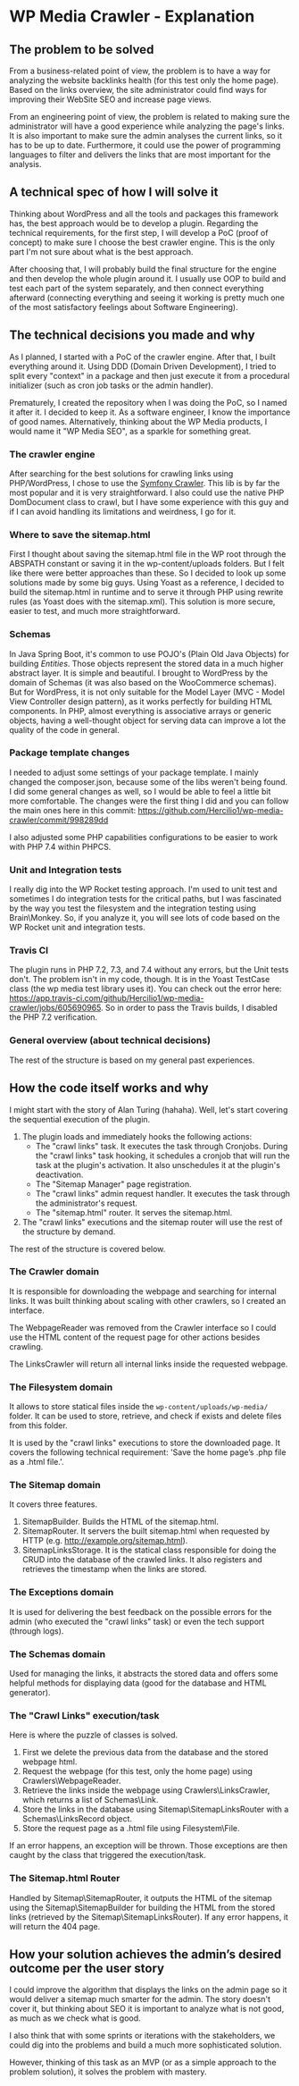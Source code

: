 # WP Media Crawler - Explanation

## The problem to be solved

From a business-related point of view, the problem is to have a way for analyzing the website backlinks health (for this test only the home page). Based on the links overview, the site administrator could find ways for improving their WebSite SEO and increase page views.

From an engineering point of view, the problem is related to making sure the administrator will have a good experience while analyzing the page's links. It is also important to make sure the admin analyses the current links, so it has to be up to date. Furthermore, it could use the power of programming languages to filter and delivers the links that are most important for the analysis.

## A technical spec of how I will solve it

Thinking about WordPress and all the tools and packages this framework has, the best approach would be to develop a plugin. Regarding the technical requirements, for the first step, I will develop a PoC (proof of concept) to make sure I choose the best crawler engine. This is the only part I'm not sure about what is the best approach. 

After choosing that, I will probably build the final structure for the engine and then develop the whole plugin around it. I usually use OOP to build and test each part of the system separately, and then connect everything afterward (connecting everything and seeing it working is pretty much one of the most satisfactory feelings about Software Engineering).

## The technical decisions you made and why

As I planned, I started with a PoC of the crawler engine. After that, I built everything around it. Using DDD (Domain Driven Development), I tried to split every "context" in a package and then just execute it from a procedural initializer (such as cron job tasks or the admin handler). 

Prematurely, I created the repository when I was doing the PoC, so I named it after it. I decided to keep it. As a software engineer, I know the importance of good names. Alternatively, thinking about the WP Media products, I would name it "WP Media SEO", as a sparkle for something great.

### The crawler engine

After searching for the best solutions for crawling links using PHP/WordPress, I chose to use the [Symfony Crawler](https://github.com/symfony/dom-crawler). This lib is by far the most popular and it is very straightforward. I also could use the native PHP DomDocument class to crawl, but I have some experience with this guy and if I can avoid handling its limitations and weirdness, I go for it.

### Where to save the sitemap.html

First I thought about saving the sitemap.html file in the WP root through the ABSPATH constant or saving it in the wp-content/uploads folders. But I felt like there were better approaches than these. So I decided to look up some solutions made by some big guys. Using Yoast as a reference, I decided to build the sitemap.html in runtime and to serve it through PHP using rewrite rules (as Yoast does with the sitemap.xml). This solution is more secure, easier to test, and much more straightforward.

### Schemas

In Java Spring Boot, it's common to use POJO's (Plain Old Java Objects) for building *Entities*. Those objects represent the stored data in a much higher abstract layer. It is simple and beautiful. I brought to WordPress by the domain of Schemas (it was also based on the WooCommerce schemas). But for WordPress, it is not only suitable for the Model Layer (MVC - Model View Controller design pattern), as it works perfectly for building HTML components. In PHP, almost everything is associative arrays or generic objects, having a well-thought object for serving data can improve a lot the quality of the code in general.

### Package template changes

I needed to adjust some settings of your package template. I mainly changed the composer.json, because some of the libs weren't being found. I did some general changes as well, so I would be able to feel a little bit more comfortable. The changes were the first thing I did and you can follow the main ones here in this commit: https://github.com/Hercilio1/wp-media-crawler/commit/998289dd

I also adjusted some PHP capabilities configurations to be easier to work with PHP 7.4 within PHPCS.

### Unit and Integration tests

I really dig into the WP Rocket testing approach. I'm used to unit test and sometimes I do integration tests for the critical paths, but I was fascinated by the way you test the filesystem and the integration testing using Brain\Monkey. So, if you analyze it, you will see lots of code based on the WP Rocket unit and integration tests.

### Travis CI

The plugin runs in PHP 7.2, 7.3, and 7.4 without any errors, but the Unit tests don't. The problem isn't in my code, though. It is in the Yoast TestCase class (the wp media test library uses it). You can check out the error here: https://app.travis-ci.com/github/Hercilio1/wp-media-crawler/jobs/605690965.
So in order to pass the Travis builds, I disabled the PHP 7.2 verification.

### General overview (about technical decisions)

The rest of the structure is based on my general past experiences.

## How the code itself works and why

I might start with the story of Alan Turing (hahaha). Well, let's start covering the sequential execution of the plugin.

1. The plugin loads and immediately hooks the following actions:
	- The "crawl links" task. It executes the task through Cronjobs. During the "crawl links" task hooking, it schedules a cronjob that will run the task at the plugin's activation. It also unschedules it at the plugin's deactivation.
	- The "Sitemap Manager" page registration. 
	- The "crawl links" admin request handler. It executes the task through the administrator's request.
	- The "sitemap.html" router. It serves the sitemap.html.
2. The "crawl links" executions and the sitemap router will use the rest of the structure by demand.

The rest of the structure is covered below.

### The Crawler domain

It is responsible for downloading the webpage and searching for internal links. It was built thinking about scaling with other crawlers, so I created an interface.

The WebpageReader was removed from the Crawler interface so I could use the HTML content of the request page for other actions besides crawling.

The LinksCrawler will return all internal links inside the requested webpage.

### The Filesystem domain

It allows to store statical files inside the `wp-content/uploads/wp-media/` folder. It can be used to store, retrieve, and check if exists
and delete files from this folder.

It is used by the "crawl links" executions to store the downloaded page. It covers the following technical requirement: 'Save the home page’s .php file as a .html file.'.

### The Sitemap domain

It covers three features. 

1. SitemapBuilder. Builds the HTML of the sitemap.html. 
2. SitemapRouter. It servers the built sitemap.html when requested by HTTP (e.g. http://example.org/sitemap.html).
3. SitemapLinksStorage. It is the statical class responsible for doing the CRUD into the database of the crawled links. It also registers and retrieves the timestamp when the links are stored.

### The Exceptions domain

It is used for delivering the best feedback on the possible errors for the admin (who executed the "crawl links" task) or even the tech support (through logs).

### The Schemas domain

Used for managing the links, it abstracts the stored data and offers some helpful methods for displaying data (good for the database and HTML generator).

### The "Crawl Links" execution/task

Here is where the puzzle of classes is solved.

1. First we delete the previous data from the database and the stored webpage html.
2. Request the webpage (for this test, only the home page) using Crawlers\WebpageReader.
3. Retrieve the links inside the webpage using Crawlers\LinksCrawler, which returns a list of Schemas\Link.
4. Store the links in the database using Sitemap\SitemapLinksRouter with a Schemas\LinksRecord object.
5. Store the request page as a .html file using Filesystem\File.

If an error happens, an exception will be thrown. Those exceptions are then caught by the class that triggered the execution/task.

### The Sitemap.html Router

Handled by Sitemap\SitemapRouter, it outputs the HTML of the sitemap using the Sitemap\SitemapBuilder for building the HTML from the stored links (retrieved by the Sitemap\SitemapLinksRouter). If any error happens, it will return the 404 page.

## How your solution achieves the admin’s desired outcome per the user story

I could improve the algorithm that displays the links on the admin page so it would deliver a sitemap much smarter for the admin. The story doesn't cover it, but thinking about SEO it is important to analyze what is not good, as much as we check what is good.

I also think that with some sprints or iterations with the stakeholders, we could dig into the problems and build a much more sophisticated solution.

However, thinking of this task as an MVP (or as a simple approach to the problem solution), it solves the problem with mastery. 
